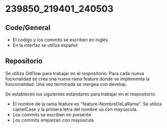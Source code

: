 # 239850_219401_240503


## Code/General
- El  código y los commits se escriben en inglés
- En la interfaz se utiliza español 

## Repositorio
Se utiliza GitFlow para trabajar en el respositorio. Para cada nueva fucionalidad se crea una nueva rama feature donde se implementa la funcionalidad. Una vez terminada se mergea con develop.

Se establecen los siguientes estándares para trabajar en el respositorio:
- El nombre de la rama feature es "feature-NombreDeLaRama". Se utiliza camelCase y la primera letra del nombre va con mayúscula.  
- Los commits se escriben en presente
- Los commits empiezan con mayúscula
